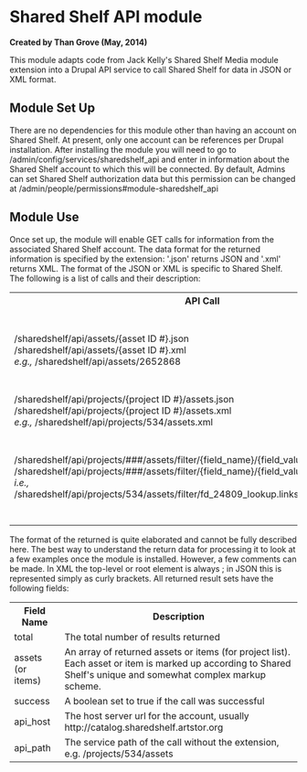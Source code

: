 # Shared Shelf API module

**Created by Than Grove (May, 2014)**

This module adapts code from Jack Kelly's Shared Shelf Media module extension into a Drupal API service to call Shared Shelf for data in JSON or XML format. 

## Module Set Up

There are no dependencies for this module other than having an account on Shared Shelf. At present, only one account can be references per Drupal installation. After installing the module you will need to go to /admin/config/services/sharedshelf_api and enter in information about the Shared Shelf account to which this will be connected. By default, Admins can set Shared Shelf authorization data but this permission can be changed at /admin/people/permissions#module-sharedshelf_api 

## Module Use

Once set up, the module will enable GET calls for information from the associated Shared Shelf account. The data format for the returned information is specified by the extension: '.json' returns JSON and '.xml' returns XML. The format of the JSON or XML is specific to Shared Shelf. The following is a list of calls and their description:

<table>
	<tr><th>API Call</th><th>Description</th></tr>
	<tr>
		<td>
			/sharedshelf/api/assets/{asset ID #}.json</br>
			/sharedshelf/api/assets/{asset ID #}.xml</br>
			<em>e.g.,</em> /sharedshelf/api/assets/2652868
		</td>
		<td>
			Returns information about a single assed
		<td>
			/sharedshelf/api/projects.json<br/>			
			/sharedshelf/api/projects.xml
		</td>
		<td>
			This returns a list of projects associated with the account
		<td>
	</tr>
	<tr>
		<td>
			/sharedshelf/api/projects/{project ID #}/assets.json<br/>
			/sharedshelf/api/projects/{project ID #}/assets.xml<br/>
			<em>e.g.,</em> /sharedshelf/api/projects/534/assets.xml
		</td>
		<td>Returns a list of assets for project number with the ID number of #.</td>
	</tr>
	<tr>
		<td>
			/sharedshelf/api/projects/###/assets/filter/{field_name}/{field_value}.json <br/>
			/sharedshelf/api/projects/###/assets/filter/{field_name}/{field_value}.xml <br/>
			<em>i.e.,</em> /sharedshelf/api/projects/534/assets/filter/fd_24809_lookup.links.source_id/1300.json
		</td>
		<td>
			Returns assets from project ### which have a {field_name} whose value is {field_value}.<br/>
			fd_24809_lookup.links.source_id = Kmaps Subject (for Shanti Shared Shelf)<br/>
			fd_24803_lookup.links.source_id = Kmaps Places
		</td>
	</tr>
</table>

The format of the returned is quite elaborated and cannot be fully described here. The best way to understand the return data for processing it to look at a few examples once the module is installed. However, a few comments can be made. In XML the top-level or root element is always <results>; in JSON this is represented simply as curly brackets. All returned result sets have the following fields:

<table>
	<tr><th>Field Name</th><th>Description</th></tr>
	<tr>
		<td>total</td><td>The total number of results returned</td>
	</tr>
	<tr>
		<td>assets (or items)</td><td>An array of returned assets or items (for project list). Each asset or item is marked up according to Shared Shelf's unique and somewhat complex markup scheme.</td>
	</tr>
	<tr>
		<td>success</td><td>A boolean set to true if the call was successful</td>
	</tr>
	<tr>
		<td>api_host</td><td>The host server url for the account, usually http://catalog.sharedshelf.artstor.org</td>
	</tr>
	<tr>
		<td>api_path</td><td>The service path of the call without the extension, e.g. /projects/534/assets</td>
	</tr>
</table>

